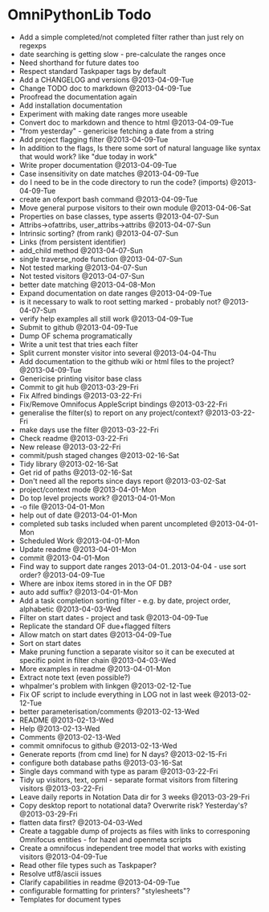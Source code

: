 # OmniPythonLib Todo
* Add a simple completed/not completed filter rather than just rely on regexps
* date searching is getting slow - pre-calculate the ranges once
* Need shorthand for future dates too 
* Respect standard Taskpaper tags by default
* Add a CHANGELOG and versions @2013-04-09-Tue
* Change TODO doc to markdown @2013-04-09-Tue
* Proofread the documentation again
* Add installation documentation
* Experiment with making date ranges more useable
* Convert doc to markdown and thence to html @2013-04-09-Tue
* "from yesterday" - genericise fetching a date from a string
* Add project flagging filter @2013-04-09-Tue
* In addition to the flags, Is there some sort of natural language like syntax that would work? like "due today in work"
* Write proper documentation @2013-04-09-Tue
* Case insensitivity on date matches @2013-04-09-Tue
* do I need to be in the code directory to run the code? (imports) @2013-04-09-Tue
* create an ofexport bash command @2013-04-09-Tue
* Move general purpose visitors to their own module @2013-04-06-Sat
* Properties on base classes, type asserts @2013-04-07-Sun
* Attribs->ofattribs, user_attribs->attribs @2013-04-07-Sun
* Intrinsic sorting? (from rank) @2013-04-07-Sun
* Links (from persistent identifier)
* add_child method @2013-04-07-Sun
* single traverse_node function @2013-04-07-Sun
* Not tested marking @2013-04-07-Sun
* Not tested visitors @2013-04-07-Sun
* better date matching @2013-04-08-Mon
* Expand documentation on date ranges @2013-04-09-Tue
* is it necessary to walk to root setting marked - probably not? @2013-04-07-Sun
* verify help examples all still work @2013-04-09-Tue
* Submit to github @2013-04-09-Tue
* Dump OF schema programatically
* Write a unit test that tries each filter
* Split current monster visitor into several @2013-04-04-Thu
* Add documentation to the github wiki or html files to the project? @2013-04-09-Tue
* Genericise printing visitor base class
* Commit to git hub @2013-03-29-Fri
* Fix Alfred bindings @2013-03-22-Fri
* Fix/Remove Omnifocus AppleScript bindings @2013-03-22-Fri
* generalise the filter(s) to report on any project/context? @2013-03-22-Fri
* make days use the filter @2013-03-22-Fri
* Check readme @2013-03-22-Fri
* New release @2013-03-22-Fri
* commit/push staged changes @2013-02-16-Sat
* Tidy library @2013-02-16-Sat
* Get rid of paths @2013-02-16-Sat
* Don't need all the reports since days report @2013-03-02-Sat
* project/context mode @2013-04-01-Mon
* Do top level projects work? @2013-04-01-Mon
* -o file @2013-04-01-Mon
* help out of date @2013-04-01-Mon
* completed sub tasks included when parent uncompleted @2013-04-01-Mon
* Scheduled Work @2013-04-01-Mon
* Update readme @2013-04-01-Mon
* commit @2013-04-01-Mon
* Find way to support date ranges 2013-04-01..2013-04-04 - use sort order? @2013-04-09-Tue
* Where are inbox items stored in in the OF DB?
* auto add suffix? @2013-04-01-Mon
* Add a task completion sorting filter - e.g. by date, project order, alphabetic @2013-04-03-Wed
* Filter on start dates - project and task @2013-04-09-Tue
* Replicate the standard OF due+flagged filters
* Allow match on start dates @2013-04-09-Tue
* Sort on start dates
* Make pruning function a separate visitor so it can be executed at specific point in filter chain @2013-04-03-Wed
* More examples in readme @2013-04-01-Mon
* Extract note text (even possible?)
* whpalmer's problem with linkgen @2013-02-12-Tue
* Fix OF script to include everything in LOG not in last week @2013-02-12-Tue
* better parameterisation/comments @2013-02-13-Wed
* README @2013-02-13-Wed
* Help @2013-02-13-Wed
* Comments @2013-02-13-Wed
* commit omnifocus to github @2013-02-13-Wed
* Generate reports (from cmd line) for N days? @2013-02-15-Fri
* configure both database paths @2013-03-16-Sat
* Single days command with type as param @2013-03-22-Fri
* Tidy up visitors, text, opml - separate format visitors from filtering visitors @2013-03-22-Fri
* Leave daily reports in Notation Data dir for 3 weeks @2013-03-29-Fri
* Copy desktop report to notational data? Overwrite risk? Yesterday's? @2013-03-29-Fri
* flatten data first? @2013-04-03-Wed
* Create a taggable dump of projects as files with links to corresponing Omnifocus entities - for hazel and openmeta scripts
* Create a omnifocus independent tree model that works with existing visitors @2013-04-09-Tue
* Read other file types such as Taskpaper?
* Resolve utf8/ascii issues
* Clarify capabilities in readme @2013-04-09-Tue
* configurable formatting for printers? "stylesheets"?
* Templates for document types


